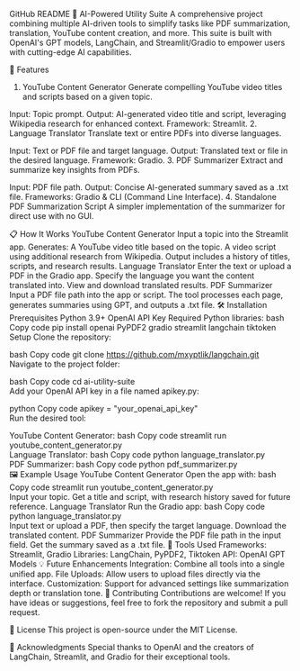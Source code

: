 GitHub README
🧠 AI-Powered Utility Suite
A comprehensive project combining multiple AI-driven tools to simplify tasks like PDF summarization, translation, YouTube content creation, and more. This suite is built with OpenAI's GPT models, LangChain, and Streamlit/Gradio to empower users with cutting-edge AI capabilities.

🚀 Features
1. YouTube Content Generator
Generate compelling YouTube video titles and scripts based on a given topic.

Input: Topic prompt.
Output: AI-generated video title and script, leveraging Wikipedia research for enhanced context.
Framework: Streamlit.
2. Language Translator
Translate text or entire PDFs into diverse languages.

Input: Text or PDF file and target language.
Output: Translated text or file in the desired language.
Framework: Gradio.
3. PDF Summarizer
Extract and summarize key insights from PDFs.

Input: PDF file path.
Output: Concise AI-generated summary saved as a .txt file.
Frameworks: Gradio & CLI (Command Line Interface).
4. Standalone PDF Summarization Script
A simpler implementation of the summarizer for direct use with no GUI.

📋 How It Works
YouTube Content Generator
Input a topic into the Streamlit app.
Generates:
A YouTube video title based on the topic.
A video script using additional research from Wikipedia.
Output includes a history of titles, scripts, and research results.
Language Translator
Enter the text or upload a PDF in the Gradio app.
Specify the language you want the content translated into.
View and download translated results.
PDF Summarizer
Input a PDF file path into the app or script.
The tool processes each page, generates summaries using GPT, and outputs a .txt file.
🛠️ Installation
Prerequisites
Python 3.9+
OpenAI API Key
Required Python libraries:
bash
Copy code
pip install openai PyPDF2 gradio streamlit langchain tiktoken  
Setup
Clone the repository:

bash
Copy code
git clone https://github.com/mxyptlik/langchain.git
Navigate to the project folder:

bash
Copy code
cd ai-utility-suite  
Add your OpenAI API key in a file named apikey.py:

python
Copy code
apikey = "your_openai_api_key"  
Run the desired tool:

YouTube Content Generator:
bash
Copy code
streamlit run youtube_content_generator.py  
Language Translator:
bash
Copy code
python language_translator.py  
PDF Summarizer:
bash
Copy code
python pdf_summarizer.py  
🖼️ Example Usage
YouTube Content Generator
Open the app with:
bash
Copy code
streamlit run youtube_content_generator.py  
Input your topic.
Get a title and script, with research history saved for future reference.
Language Translator
Run the Gradio app:
bash
Copy code
python language_translator.py  
Input text or upload a PDF, then specify the target language.
Download the translated content.
PDF Summarizer
Provide the PDF file path in the input field.
Get the summary saved as a .txt file.
🔧 Tools Used
Frameworks: Streamlit, Gradio
Libraries: LangChain, PyPDF2, Tiktoken
API: OpenAI GPT Models
💡 Future Enhancements
Integration: Combine all tools into a single unified app.
File Uploads: Allow users to upload files directly via the interface.
Customization: Support for advanced settings like summarization depth or translation tone.
🤝 Contributing
Contributions are welcome! If you have ideas or suggestions, feel free to fork the repository and submit a pull request.

📜 License
This project is open-source under the MIT License.

🌟 Acknowledgments
Special thanks to OpenAI and the creators of LangChain, Streamlit, and Gradio for their exceptional tools.
